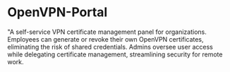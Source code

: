 # OpenVPN-Portal
"A self-service VPN certificate management panel for organizations. Employees can generate or revoke their own OpenVPN certificates, eliminating the risk of shared credentials. Admins oversee user access while delegating certificate management, streamlining security for remote work.
